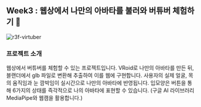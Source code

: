 ## Week3 : 웹상에서 나만의 아바타를 불러와 버튜버 체험하기 🙊
![r3f-virtuber](https://github.com/user-attachments/assets/090ad63c-5b36-4ef4-a7c9-4c41094c4ba0)


### 프로젝트 소개
웹상에서 버튜버를 체험할 수 있는 프로젝트입니다. VRoid로 나만의 아바타를 만든 뒤, 블랜더에서 glb 파일로 변환해 추출하여 이를 웹에 구현합니다. 사용자의 실제 얼굴, 목의 움직임과 눈 깜박임이 실시간으로 나만의 아바타에 반영됩니다. 입모양은 버튼을 통해 6가지의 상태를 즉각적으로 나의 아바타에 표현할 수 있습니다. (구글 AI 라이브러리 MediaPipe와 웹캠을 활용합니다.)       
